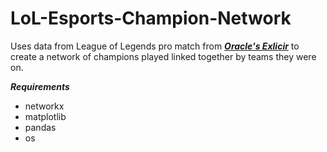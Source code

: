 # LoL-Esports-Champion-Network
Uses data from League of Legends pro match from [_**Oracle's Exlicir**_](https://oracleselixir.com/) to create a network of champions played linked together by teams they were on.

_**Requirements**_
- networkx
- matplotlib
- pandas
- os
